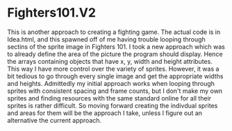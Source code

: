 # Fighters101.V2

This is another approach to creating a fighting game. The actual code is in Idea.html, and this spawned off of me having trouble looping through sectins of the sprite image in Fighters 101.
I took a new approach which was to already define the area of the picture the program should display. Hence the arrays containing objects that have x, y, width and height attributes. This way I have more control over the variety of sprites. However, it was a bit tedious to go through every single image and get the appropriate widths and heights.
Admittedly my initial approach works when looping through sprites with consistent spacing and frame counts, but I don't make my own sprites and finding resources with the same standard online for all their sprites is rather difficult.
So moving forward creating the indivdual sprites and areas for them will be the approach I take, unless I figure out an alternative the current approach.
